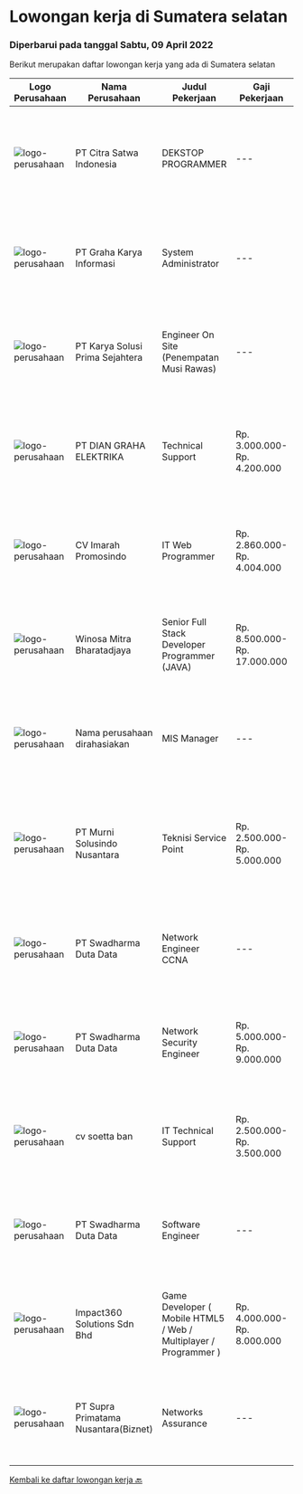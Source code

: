 
  # Lowongan kerja di Sumatera selatan

  ### Diperbarui pada tanggal Sabtu, 09 April 2022

  Berikut merupakan daftar lowongan kerja yang ada di Sumatera selatan

  |Logo Perusahaan | Nama Perusahaan | Judul Pekerjaan | Gaji Pekerjaan | Lokasi | Deskripsi | Tanggal diunggah | Pranala |
  | -------------- | --------------- | --------------- | --------- | --------- | -------------- | ------- | ----------- |
  |![logo-perusahaan](https://i.ibb.co/sqvTCh9/112815900-stock-vector-no-image-available-icon-flat-vector.webp)|PT Citra Satwa Indonesia|DEKSTOP PROGRAMMER|---|Palembang|1. Usia min 20-30Thn2. Pendidikan min S1 Teknik Informatika/Sistem Informasi3. Menguasai bahasa pemrograman VB.Net/C# SQL Server3. Menguasai ERD4....|Jumat, 08 April 2022|https://www.jobstreet.co.id/id/job/dekstop-programmer-3849852?token=0~298ed94d-6c40-4efd-8649-7a8a7ab5dcff&sectionRank=1&jobId=jobstreet-id-job-3849852|
|![logo-perusahaan](https://image-service-cdn.seek.com.au/c318dd0b699c6160d2411e7473745c289633be44/ee4dce1061f3f616224767ad58cb2fc751b8d2dc)|PT Graha Karya Informasi|System Administrator|---|Palembang|Age maximum 35 year Minimum D3/S1 majoring in Computer Science/Computer Engineering/Informatics Experienced at least 1 year in related field Having...|Kamis, 07 April 2022|https://www.jobstreet.co.id/id/job/system-administrator-3847359?token=0~298ed94d-6c40-4efd-8649-7a8a7ab5dcff&sectionRank=2&jobId=jobstreet-id-job-3847359|
|![logo-perusahaan](https://image-service-cdn.seek.com.au/bb0f2c313297f2db3d497466b95d7da85644edc0/ee4dce1061f3f616224767ad58cb2fc751b8d2dc)|PT Karya Solusi Prima Sejahtera|Engineer On Site (Penempatan Musi Rawas)|---|Sumatera Selatan|Kualifikasi : Pendidikan minimal D3/S1 Teknik Informatika/Teknik Telekomunikasi Memiliki pengalaman pekerjaan di bidang yang sama minimal 1 tahun...|Selasa, 05 April 2022|https://www.jobstreet.co.id/id/job/engineer-on-site-penempatan-musi-rawas-3844505?token=0~298ed94d-6c40-4efd-8649-7a8a7ab5dcff&sectionRank=3&jobId=jobstreet-id-job-3844505|
|![logo-perusahaan](https://image-service-cdn.seek.com.au/6724301a3d42a36c4b43d01afcb6475b391f135e/ee4dce1061f3f616224767ad58cb2fc751b8d2dc)|PT DIAN GRAHA ELEKTRIKA|Technical Support|Rp. 3.000.000-Rp. 4.200.000|Bali|Persyaratan: Usia 20 sampai 35 tahun Pendidikan minimal SMK Pengalaman bidang Fiber Optik minimal 1 tahun Memiliki kemampuan dan pemahaman Fiber Optik...|Senin, 04 April 2022|https://www.jobstreet.co.id/id/job/technical-support-3842981?token=0~298ed94d-6c40-4efd-8649-7a8a7ab5dcff&sectionRank=4&jobId=jobstreet-id-job-3842981|
|![logo-perusahaan](https://image-service-cdn.seek.com.au/df3d0f9c54108068eb62d4994ac3ff91e76113f6/ee4dce1061f3f616224767ad58cb2fc751b8d2dc)|CV Imarah Promosindo|IT Web Programmer|Rp. 2.860.000-Rp. 4.004.000|Palembang|Kualifikasi Usia 20 s/d 30 Tahun Minimal DIII Jurusan Manajemen Informatika/Teknik Informatika/Sistem Informasi Memiliki kemampuan komunikasi yang...|Minggu, 03 April 2022|https://www.jobstreet.co.id/id/job/it-web-programmer-3833697?token=0~298ed94d-6c40-4efd-8649-7a8a7ab5dcff&sectionRank=5&jobId=jobstreet-id-job-3833697|
|![logo-perusahaan](https://image-service-cdn.seek.com.au/cd823704551af28e73a2059691a6e200c86b8a5f/ee4dce1061f3f616224767ad58cb2fc751b8d2dc)|Winosa Mitra Bharatadjaya|Senior Full Stack Developer Programmer (JAVA)|Rp. 8.500.000-Rp. 17.000.000|Jakarta Raya|Winosa Mitra is a young and fast growing Business consultancy and software development company based in Bandar Lampung. We are expanding and are...|Senin, 04 April 2022|https://www.jobstreet.co.id/id/job/senior-full-stack-developer-programmer-java-3843517?token=0~298ed94d-6c40-4efd-8649-7a8a7ab5dcff&sectionRank=6&jobId=jobstreet-id-job-3843517|
|![logo-perusahaan](https://i.ibb.co/sqvTCh9/112815900-stock-vector-no-image-available-icon-flat-vector.webp)|Nama perusahaan dirahasiakan|MIS Manager|---|Bali|Pendidikan minimal S1 segala jurusan Minimal memiliki 1 tahun pengalaman kerja di bidang yang sama Memiliki pengetahuan mengenai PHP dan bahasa...|Sabtu, 02 April 2022|https://www.jobstreet.co.id/id/job/mis-manager-3841611?token=0~298ed94d-6c40-4efd-8649-7a8a7ab5dcff&sectionRank=7&jobId=jobstreet-id-job-3841611|
|![logo-perusahaan](https://image-service-cdn.seek.com.au/2d1ea8ff0455564725ee461e7649b26b6f031a13/ee4dce1061f3f616224767ad58cb2fc751b8d2dc)|PT Murni Solusindo Nusantara|Teknisi Service Point|Rp. 2.500.000-Rp. 5.000.000|Magelang|DESKRIPSI PEKERJAAN: Melakukan PM (Preventive Maintenance) dan CM (Corrective Maintenance) ke customer sesuai dengan SLA yang sudah ditetapkan....|Selasa, 29 Maret 2022|https://www.jobstreet.co.id/id/job/teknisi-service-point-3836340?token=0~298ed94d-6c40-4efd-8649-7a8a7ab5dcff&sectionRank=8&jobId=jobstreet-id-job-3836340|
|![logo-perusahaan](https://image-service-cdn.seek.com.au/e55e3708620a7ff5e7da329d1725ee01ed113417/ee4dce1061f3f616224767ad58cb2fc751b8d2dc)|PT Swadharma Duta Data|Network Engineer CCNA|---|Jakarta Raya|Kualifikasi : D3- S1 bidang Teknik Informatika, Ilmu Komputer Usia 20 - 30 tahun Pengalaman di bidang IT Network 1 - 2 Tahun Menguasai bidang IT...|Kamis, 24 Maret 2022|https://www.jobstreet.co.id/id/job/network-engineer-ccna-3831920?token=0~298ed94d-6c40-4efd-8649-7a8a7ab5dcff&sectionRank=9&jobId=jobstreet-id-job-3831920|
|![logo-perusahaan](https://image-service-cdn.seek.com.au/e55e3708620a7ff5e7da329d1725ee01ed113417/ee4dce1061f3f616224767ad58cb2fc751b8d2dc)|PT Swadharma Duta Data|Network Security Engineer|Rp. 5.000.000-Rp. 9.000.000|Jakarta Raya|S1 Teknik (Komputer/Informatika). Waktu kerja Shift (sesuai dengan jadwal yang ditentukan) Bersedia ditempatkan di Jakarta dan luar kota (Palembang)...|Rabu, 23 Maret 2022|https://www.jobstreet.co.id/id/job/network-security-engineer-3820231?token=0~298ed94d-6c40-4efd-8649-7a8a7ab5dcff&sectionRank=10&jobId=jobstreet-id-job-3820231|
|![logo-perusahaan](https://image-service-cdn.seek.com.au/ac89c59fa76899cb222d0aff44411509893554f3/ee4dce1061f3f616224767ad58cb2fc751b8d2dc)|cv soetta ban|IT Technical Support|Rp. 2.500.000-Rp. 3.500.000|Sumatera Selatan|Tugas dan Tanggung Jawab : Memberikan pelayanan teknis kepada semua pegawai sesuai prosedur. Melakukan instalasi, konfigurasi dan pemeliharaan...|Jumat, 25 Maret 2022|https://www.jobstreet.co.id/id/job/it-technical-support-3833382?token=0~298ed94d-6c40-4efd-8649-7a8a7ab5dcff&sectionRank=11&jobId=jobstreet-id-job-3833382|
|![logo-perusahaan](https://image-service-cdn.seek.com.au/e55e3708620a7ff5e7da329d1725ee01ed113417/ee4dce1061f3f616224767ad58cb2fc751b8d2dc)|PT Swadharma Duta Data|Software Engineer|---|Jakarta Raya|Back End Developer Memahami konsep pengembangan aplikasi Memahami konsep Microservices Architeccture Memiliki skill Java Spring Boot, Net Core, Go,...|Kamis, 17 Maret 2022|https://www.jobstreet.co.id/id/job/software-engineer-3824659?token=0~298ed94d-6c40-4efd-8649-7a8a7ab5dcff&sectionRank=12&jobId=jobstreet-id-job-3824659|
|![logo-perusahaan](https://image-service-cdn.seek.com.au/f3e505b4d9da682a6f4f311bd59ccfe97c6d80cd/ee4dce1061f3f616224767ad58cb2fc751b8d2dc)|Impact360 Solutions Sdn Bhd|Game Developer ( Mobile HTML5 / Web / Multiplayer / Programmer )|Rp. 4.000.000-Rp. 8.000.000|Aceh|We are hiring remote HTML5 game developers from all parts of Indonesia. If you have real experience building HTML5 games or applications, you're...|Rabu, 23 Maret 2022|https://www.jobstreet.co.id/id/job/game-developer-mobile-html5-web-multiplayer-programmer-4885854/origin/my?token=0~298ed94d-6c40-4efd-8649-7a8a7ab5dcff&sectionRank=13&jobId=jobstreet-my-job-4885854|
|![logo-perusahaan](https://image-service-cdn.seek.com.au/1033d36f751f076cfdd637ed0acbcbf8508866ec/ee4dce1061f3f616224767ad58cb2fc751b8d2dc)|PT Supra Primatama Nusantara(Biznet)|Networks Assurance|---|Bandung|Tanggung Jawab:  Melakukan Audit &amp; Commissioning jaringan Fiber Optic (FTTx GPON, and Metro Ethernet) Memastikan pembangunan jaringan fiber optik...|Rabu, 16 Maret 2022|https://www.jobstreet.co.id/id/job/networks-assurance-3822382?token=0~298ed94d-6c40-4efd-8649-7a8a7ab5dcff&sectionRank=14&jobId=jobstreet-id-job-3822382|


  [Kembali ke daftar lowongan kerja 🔙](../README.md#daftar-lowongan-kerja)
  